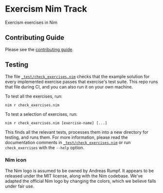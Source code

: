 # Exercism Nim Track

Exercism exercises in Nim

## Contributing Guide

Please see the [contributing guide](https://exercism.org/docs/building/tracks).

## Testing

The file [`_test/check_exercises.nim`](https://github.com/exercism/nim/blob/main/_test/check_exercises.nim) checks that the example solution for every implemented exercise passes that exercise's test suite.
This repo runs that file during CI, and you can also run it on your own machine.

To test all the exercises, run:

```shell
nim r check_exercises.nim
```

To test a selection of exercises, run:

```shell
nim r check_exercises.nim [exercise-name] [...]
```

This finds all the relevant tests, processes them into a new directory for testing, and runs them.
For more information, please read the documentation comments in [`_test/check_exercises.nim`](https://github.com/exercism/nim/blob/main/_test/check_exercises.nim) or run `check_exercises` with the `--help` option.

### Nim icon

The Nim logo is assumed to be owned by Andreas Rumpf.
It appears to be released under the MIT license, along with the Nim codebase.
We've adapted the official Nim logo by changing the colors, which we believe falls under fair use.
